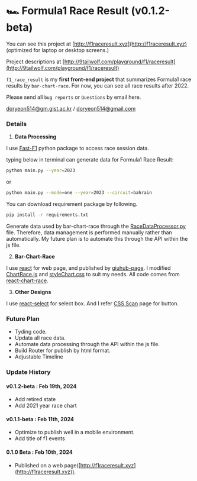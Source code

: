 # 🏎️ Formula1 Race Result (v0.1.2-beta)
You can see this project at [http://f1raceresult.xyz](http://f1raceresult.xyz) (optimized for laptop or desktop screens.)

Project descriptions at [http://9tailwolf.com/playground/f1/raceresult](http://9tailwolf.com/playground/f1/raceresult)

`f1_race_result` is my **first front-end project** that summarizes Formula1 race results by `bar-chart-race`. For now, you can see all race results after 2022.


Please send all `bug reports` or `Questions` by email here.

doryeon514@gm.gist.ac.kr / doryeon514@gmail.com


### **Details**


1. **Data Processing**

I use [Fast-F1](https://github.com/theOehrly/Fast-F1) python package to access race session data.

typing below in terminal can generate data for Formula1 Race Result:
```bash
python main.py --year=2023
```

or
```bash
python main.py --mode=one --year=2023 --circuit=bahrain
```

You can download requirement package by following.
```bash
pip install -r requirements.txt
```

Generate data used by bar-chart-race through the [RaceDataProcessor.py](./classes/RaceDataProcessor.py)  file. Therefore, data management is performed manually rather than automatically. My future plan is to automate this through the API within the js file.


2. **Bar-Chart-Race**

I use [react](https://ko.legacy.reactjs.org) for web page, and published by [giuhub-page](https://pages.github.com). I modified [ChartRace.js](./src/ChartRace.js) and [styleChart.css](./src/styleChart.css) to suit my needs. All code comes from [react-chart-race](https://github.com/ugurdalkiran/react-chart-race).


3. **Other Designs**

I use [react-select](https://github.com/jedwatson/react-select) for select box. And I refer [CSS Scan](https://getcssscan.com/css-buttons-examples) page for button.


### **Future Plan**
- Tyding code.
- Updata all race data.
- Automate data processing through the API within the js file.
- Build Router for publish by html format.
- Adjustable Timeline


### **Update History**

#### **v0.1.2-beta** : Feb 19th, 2024
- Add retired state
- Add 2021 year race chart

#### **v0.1.1-beta** : Feb 11th, 2024
- Optimize to publish well in a mobile environment.
- Add title of f1 events

#### **0.1.0 Beta** : Feb 10th, 2024
- Published on a web page([http://f1raceresult.xyz](http://f1raceresult.xyz)).

